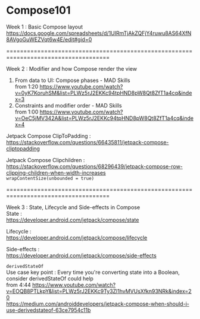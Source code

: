 # Compose101

Week 1 : Basic Compose layout
https://docs.google.com/spreadsheets/d/1UIRmTjAkZQFjY4ruwu8AS64XfN8AVgoGuWEZVqt6w4E/edit#gid=0

====================================================================================

Week 2 : Modifier and how Compose render the view
1. From data to UI: Compose phases - MAD Skills \
from 1:20
https://www.youtube.com/watch?v=0yK7KoruhSM&list=PLWz5rJ2EKKc94tpHND8pW8Qt8ZfT1a4cq&index=3
2. Constraints and modifier order - MAD Skills \
from 1:00
https://www.youtube.com/watch?v=OeC5jMV342A&list=PLWz5rJ2EKKc94tpHND8pW8Qt8ZfT1a4cq&index=4

Jetpack Compose ClipToPadding :\
https://stackoverflow.com/questions/66435811/jetpack-compose-cliptopadding

Jetpack Compose Clipchildren :\
https://stackoverflow.com/questions/68296439/jetpack-compose-row-clipping-children-when-width-increases \
```wrapContentSize(unbounded = true)```

====================================================================================

Week 3 : State, Lifecycle and Side-effects in Compose \
State :\
https://developer.android.com/jetpack/compose/state

Lifecycle :\
https://developer.android.com/jetpack/compose/lifecycle

Side-effects :\
https://developer.android.com/jetpack/compose/side-effects

```derivedStateOf```\
Use case key point : Every time you're converting state into a Boolean, consider derivedStateOf could help \
from 4:44 https://www.youtube.com/watch?v=EOQB8PTLkpY&list=PLWz5rJ2EKKc9Ty3Zl1hvMVUsXfkn93NRk&index=20 \
https://medium.com/androiddevelopers/jetpack-compose-when-should-i-use-derivedstateof-63ce7954c11b
